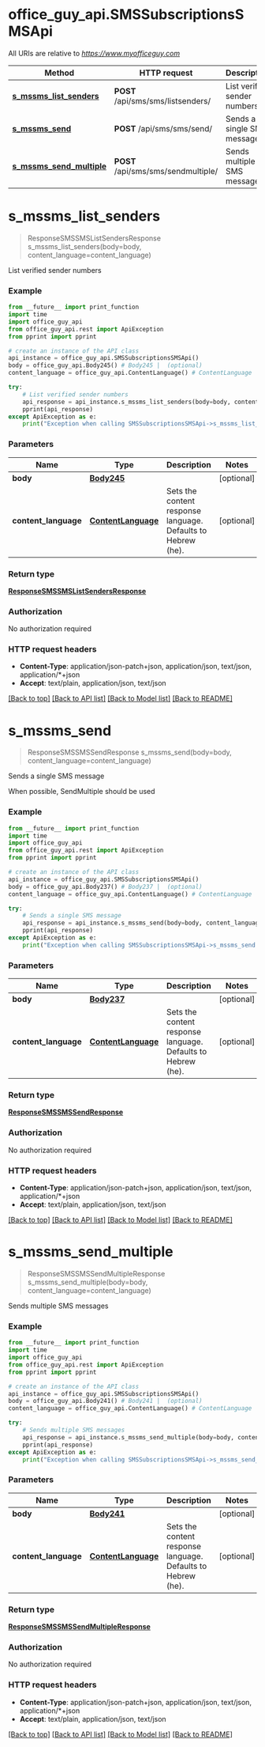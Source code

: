 # office_guy_api.SMSSubscriptionsSMSApi

All URIs are relative to *https://www.myofficeguy.com*

Method | HTTP request | Description
------------- | ------------- | -------------
[**s_mssms_list_senders**](SMSSubscriptionsSMSApi.md#s_mssms_list_senders) | **POST** /api/sms/sms/listsenders/ | List verified sender numbers
[**s_mssms_send**](SMSSubscriptionsSMSApi.md#s_mssms_send) | **POST** /api/sms/sms/send/ | Sends a single SMS message
[**s_mssms_send_multiple**](SMSSubscriptionsSMSApi.md#s_mssms_send_multiple) | **POST** /api/sms/sms/sendmultiple/ | Sends multiple SMS messages

# **s_mssms_list_senders**
> ResponseSMSSMSListSendersResponse s_mssms_list_senders(body=body, content_language=content_language)

List verified sender numbers

### Example
```python
from __future__ import print_function
import time
import office_guy_api
from office_guy_api.rest import ApiException
from pprint import pprint

# create an instance of the API class
api_instance = office_guy_api.SMSSubscriptionsSMSApi()
body = office_guy_api.Body245() # Body245 |  (optional)
content_language = office_guy_api.ContentLanguage() # ContentLanguage | Sets the content response language. Defaults to Hebrew (he). (optional)

try:
    # List verified sender numbers
    api_response = api_instance.s_mssms_list_senders(body=body, content_language=content_language)
    pprint(api_response)
except ApiException as e:
    print("Exception when calling SMSSubscriptionsSMSApi->s_mssms_list_senders: %s\n" % e)
```

### Parameters

Name | Type | Description  | Notes
------------- | ------------- | ------------- | -------------
 **body** | [**Body245**](Body245.md)|  | [optional] 
 **content_language** | [**ContentLanguage**](.md)| Sets the content response language. Defaults to Hebrew (he). | [optional] 

### Return type

[**ResponseSMSSMSListSendersResponse**](ResponseSMSSMSListSendersResponse.md)

### Authorization

No authorization required

### HTTP request headers

 - **Content-Type**: application/json-patch+json, application/json, text/json, application/*+json
 - **Accept**: text/plain, application/json, text/json

[[Back to top]](#) [[Back to API list]](../README.md#documentation-for-api-endpoints) [[Back to Model list]](../README.md#documentation-for-models) [[Back to README]](../README.md)

# **s_mssms_send**
> ResponseSMSSMSSendResponse s_mssms_send(body=body, content_language=content_language)

Sends a single SMS message

When possible, SendMultiple should be used

### Example
```python
from __future__ import print_function
import time
import office_guy_api
from office_guy_api.rest import ApiException
from pprint import pprint

# create an instance of the API class
api_instance = office_guy_api.SMSSubscriptionsSMSApi()
body = office_guy_api.Body237() # Body237 |  (optional)
content_language = office_guy_api.ContentLanguage() # ContentLanguage | Sets the content response language. Defaults to Hebrew (he). (optional)

try:
    # Sends a single SMS message
    api_response = api_instance.s_mssms_send(body=body, content_language=content_language)
    pprint(api_response)
except ApiException as e:
    print("Exception when calling SMSSubscriptionsSMSApi->s_mssms_send: %s\n" % e)
```

### Parameters

Name | Type | Description  | Notes
------------- | ------------- | ------------- | -------------
 **body** | [**Body237**](Body237.md)|  | [optional] 
 **content_language** | [**ContentLanguage**](.md)| Sets the content response language. Defaults to Hebrew (he). | [optional] 

### Return type

[**ResponseSMSSMSSendResponse**](ResponseSMSSMSSendResponse.md)

### Authorization

No authorization required

### HTTP request headers

 - **Content-Type**: application/json-patch+json, application/json, text/json, application/*+json
 - **Accept**: text/plain, application/json, text/json

[[Back to top]](#) [[Back to API list]](../README.md#documentation-for-api-endpoints) [[Back to Model list]](../README.md#documentation-for-models) [[Back to README]](../README.md)

# **s_mssms_send_multiple**
> ResponseSMSSMSSendMultipleResponse s_mssms_send_multiple(body=body, content_language=content_language)

Sends multiple SMS messages

### Example
```python
from __future__ import print_function
import time
import office_guy_api
from office_guy_api.rest import ApiException
from pprint import pprint

# create an instance of the API class
api_instance = office_guy_api.SMSSubscriptionsSMSApi()
body = office_guy_api.Body241() # Body241 |  (optional)
content_language = office_guy_api.ContentLanguage() # ContentLanguage | Sets the content response language. Defaults to Hebrew (he). (optional)

try:
    # Sends multiple SMS messages
    api_response = api_instance.s_mssms_send_multiple(body=body, content_language=content_language)
    pprint(api_response)
except ApiException as e:
    print("Exception when calling SMSSubscriptionsSMSApi->s_mssms_send_multiple: %s\n" % e)
```

### Parameters

Name | Type | Description  | Notes
------------- | ------------- | ------------- | -------------
 **body** | [**Body241**](Body241.md)|  | [optional] 
 **content_language** | [**ContentLanguage**](.md)| Sets the content response language. Defaults to Hebrew (he). | [optional] 

### Return type

[**ResponseSMSSMSSendMultipleResponse**](ResponseSMSSMSSendMultipleResponse.md)

### Authorization

No authorization required

### HTTP request headers

 - **Content-Type**: application/json-patch+json, application/json, text/json, application/*+json
 - **Accept**: text/plain, application/json, text/json

[[Back to top]](#) [[Back to API list]](../README.md#documentation-for-api-endpoints) [[Back to Model list]](../README.md#documentation-for-models) [[Back to README]](../README.md)

